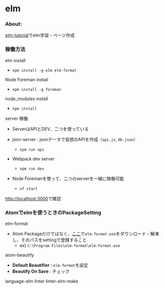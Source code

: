 # elm

### About:

[elm-tutorial](https://www.elm-tutorial.org/ko/)でelm学習・ページ作成

### 稼働方法

elm install

-   `npm install -g elm elm-format`

Node Foreman install

-   `npm install -g foreman`

node_modules install

-   `npm install`

server 稼働

-   ServerはAPIとDEV、二つを使っている
-   json-server : jsonデータで仮想のAPIを作成（`api.js`, `db.json`）

    -   `npm run api`

-   Webpack dev server

    -   `npm run dev`

-   Node Foremanを使って、二つのserverを一緒に稼働可能
    -   `nf start`

<http://localhost:3000>で確認

### Atomでelmを使うときのPackageSetting

elm-format

-   Atom Packageだけではなく、[ここ](https://github.com/avh4/elm-format)で`elm-format.exe`をダウンロード・解凍し、そのパスをsettingで登録すること
    -   ex) `C:\Program Files\elm-format\elm-format.exe`

atom-beautify

-   **Default Beautifier** : `elm-format`を設定
-   **Beautify On Save** : チェック

language-elm
linter
linter-elm-make
